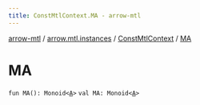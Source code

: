 ```yaml
---
title: ConstMtlContext.MA - arrow-mtl
---
```


[arrow-mtl](../../index.html) / [arrow.mtl.instances](../index.html) / [ConstMtlContext](index.html) / [MA](./-m-a.html)

# MA

`fun MA(): Monoid<`[`A`](index.html#A)`>`
`val MA: Monoid<`[`A`](index.html#A)`>`